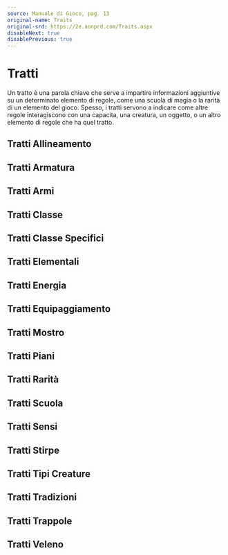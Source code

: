 ```yaml
---
source: Manuale di Gioco, pag. 13
original-name: Traits
original-srd: https://2e.aonprd.com/Traits.aspx
disableNext: true
disablePrevious: true
---
```


# Tratti

Un tratto è una parola chiave che serve a impartire informazioni aggiuntive su
un determinato elemento di regole, come una scuola di magia o la rarità di un
elemento del gioco. Spesso, i tratti servono a indicare come altre regole
interagiscono con una capacita, una creatura, un oggetto, o un altro elemento di
regole che ha quel tratto.

<TraitList category="generic" />

## Tratti Allineamento

<TraitList category="alignment" />

## Tratti Armatura

<TraitList category="armor" />

## Tratti Armi

<TraitList category="weapon" />

## Tratti Classe

<TraitList category="class" />

## Tratti Classe Specifici

<TraitList category="class-specific" />

## Tratti Elementali

<TraitList category="elemental" />

## Tratti Energia

<TraitList category="energy" />

## Tratti Equipaggiamento

<TraitList category="equipment" />

## Tratti Mostro

<TraitList category="monster" />

## Tratti Piani

<TraitList category="plane" />

## Tratti Rarità

<TraitList category="rarity" />

## Tratti Scuola

<TraitList category="school" />

## Tratti Sensi

<TraitList category="sense" />

## Tratti Stirpe

<TraitList category="ancestry" />

## Tratti Tipi Creature

<TraitList category="creature-type" />

## Tratti Tradizioni

<TraitList category="tradition" />

## Tratti Trappole

<TraitList category="hazard" />

## Tratti Veleno

<TraitList category="poison" />
